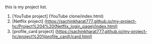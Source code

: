 this is my project list.
1. [YouTube project] (YouTube clone/index.html)
2. [Netflix project] (https://sachinkharat777.github.io/my-project-hc/Project%204%20(Netflix_login_page)/index.html)
3. [profile_card project] (https://sachinkharat777.github.io/my-project-hc/project%201(profile_card)/card.html)
